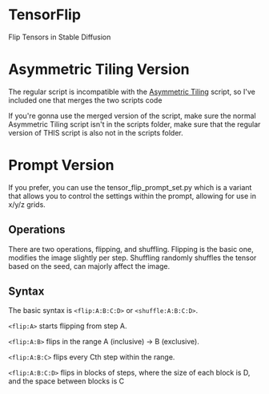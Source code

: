 # TensorFlip
Flip Tensors in Stable Diffusion
# Asymmetric Tiling Version
The regular script is incompatible with the [Asymmetric Tiling](https://github.com/tjm35/asymmetric-tiling-sd-webui/tree/main) script, so I've included one that merges the two scripts code

If you're gonna use the merged version of the script, make sure the normal Asymmetric Tiling script isn't in the scripts folder, make sure that the regular version of THIS script is also not in the scripts folder.

# Prompt Version
If you prefer, you can use the tensor_flip_prompt_set.py which is a variant that allows you to control the settings within the prompt, allowing for use in x/y/z grids.

## Operations
There are two operations, flipping, and shuffling. Flipping is the basic one, modifies the image slightly per step. Shuffling randomly shuffles the tensor based on the seed, can majorly affect the image.

## Syntax
The basic syntax is `<flip:A:B:C:D>` or `<shuffle:A:B:C:D>`.

`<flip:A>` starts flipping from step A.

`<flip:A:B>` flips in the range A (inclusive) -> B (exclusive).

`<flip:A:B:C>` flips every Cth step within the range.

`<flip:A:B:C:D>` flips in blocks of steps, where the size of each block is D, and the space between blocks is C
